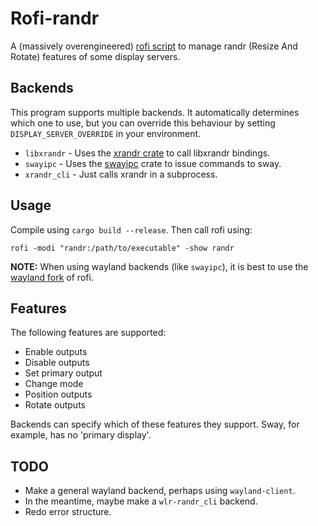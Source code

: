 # Rofi-randr
A (massively overengineered) [rofi script](https://man.archlinux.org/man/rofi-script.5.en)
to manage randr (Resize And Rotate) features of some display servers. 

## Backends
This program supports multiple backends. It automatically determines which one 
to use, but you can override this behaviour by setting `DISPLAY_SERVER_OVERRIDE` 
in your environment.

* `libxrandr` - Uses the [xrandr crate](https://crates.io/crates/xrandr) 
to call libxrandr bindings.
* `swayipc` - Uses the [swayipc](https://crates.io/crates/swayipc) crate
to issue commands to sway.
* `xrandr_cli` - Just calls xrandr in a subprocess.

## Usage
Compile using `cargo build --release`. Then call rofi using:
```
rofi -modi "randr:/path/to/executable" -show randr
```

**NOTE:** When using wayland backends (like `swayipc`), it is best to use the 
[wayland fork](https://github.com/lbonn/rofi#wayland-support) of rofi.

## Features
The following features are supported:
* Enable outputs
* Disable outputs
* Set primary output
* Change mode
* Position outputs
* Rotate outputs

Backends can specify which of these features they support. Sway, for example,
has no 'primary display'.


## TODO
* Make a general wayland backend, perhaps using `wayland-client`.
* In the meantime, maybe make a `wlr-randr_cli` backend.
* Redo error structure.
